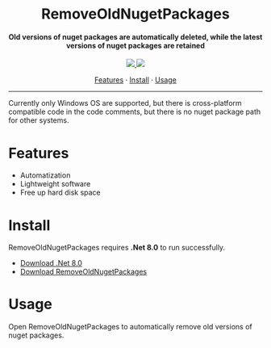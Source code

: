 <h1 align="center">RemoveOldNugetPackages</h1>
<h4 align="center">Old versions of nuget packages are automatically deleted, while the latest versions of nuget packages are retained</h4>

<p align="center">
  <a href="https://opensource.org/licenses/MIT">
    <img src="http://img.shields.io/badge/License-MIT%20License-1e90ff.svg"/>
  </a>
  <a href="https://dotnet.microsoft.com">
    <img src="http://img.shields.io/badge/.Net-8.0-1e90ff.svg"/>
  </a>
</p>

<p align="center">
  <a href="#features">Features</a> ·
  <a href="#install">Install</a> ·
  <a href="#usage">Usage</a>
</p>

---

Currently only Windows OS are supported, but there is cross-platform compatible code in the code comments, but there is no nuget package path for other systems.

# Features

- Automatization
- Lightweight software
- Free up hard disk space

# Install

RemoveOldNugetPackages requires **.Net 8.0** to run successfully.

- [Download .Net 8.0](https://dotnet.microsoft.com/zh-cn/download/dotnet/8.0/runtime)
- [Download RemoveOldNugetPackages](https://github.com/suoyukii/RemoveOldNugetPackages/releases)

# Usage

Open RemoveOldNugetPackages to automatically remove old versions of nuget packages.